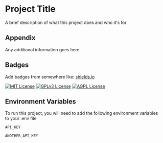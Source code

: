 
# Project Title

A brief description of what this project does and who it's for


## Appendix

Any additional information goes here


## Badges

Add badges from somewhere like: [shields.io](https://shields.io/)

[![MIT License](https://img.shields.io/badge/License-MIT-green.svg)](https://choosealicense.com/licenses/mit/)
[![GPLv3 License](https://img.shields.io/badge/License-GPL%20v3-yellow.svg)](https://opensource.org/licenses/)
[![AGPL License](https://img.shields.io/badge/license-AGPL-blue.svg)](http://www.gnu.org/licenses/agpl-3.0)


## Environment Variables

To run this project, you will need to add the following environment variables to your .env file

`API_KEY`

`ANOTHER_API_KEY`

